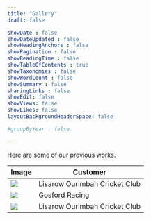 ```yaml
---
title: "Gallery"
draft: false

showDate : false
showDateUpdated : false
showHeadingAnchors : false
showPagination : false
showReadingTime : false
showTableOfContents : true
showTaxonomies : false 
showWordCount : false
showSummary : false
sharingLinks : false
showEdit: false
showViews: false
showLikes: false
layoutBackgroundHeaderSpace: false

#groupByYear : false

---
```


Here are some of our previous works.

<table>
    <thead>
        <tr>
            <th>Image</th>
            <th>Customer</th>
        </tr>
    </thead>
    <tbody>
         <tr>
            <td><img class="customEntitityAlbum" style="background-color:transparent" src="image1.png"/></td>
            <td>Lisarow Ourimbah Cricket Club</td>
        </tr>
        <tr>
            <td><img class="customEntitityAlbum" style="background-color:transparent" src="image2.png"/></td>
            <td>Gosford Racing</td>
        </tr>
        <tr>
            <td><img class="customEntitityAlbum" style="background-color:transparent" src="image4.png"/></td>
            <td>Lisarow Ourimbah Cricket Club</td>
        </tr>
    </tbody>
</table>
